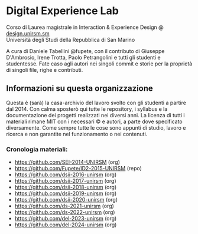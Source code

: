 # Digital Experience Lab

Corso di Laurea magistrale in Interaction & Experience Design @ [design.unirsm.sm](http://design.unirsm.sm)  
Università degli Studi della Repubblica di San Marino

A cura di Daniele Tabellini @fupete, con il contributo di Giuseppe D'Ambrosio, Irene Trotta, Paolo Petrangolini e tutti gli studenti e studentesse. Fate caso agli autori nei singoli commit e storie per la proprietà di singoli file, righe e contributi.

## Informazioni su questa organizzazione

Questa è (sarà) la casa-archivio del lavoro svolto con gli studenti a partire dal 2014. Con calma sposterò qui tutte le repository, i syllabus e la documentazione dei progetti realizzati nei diversi anni. La licenza di tutti i materiali rimane MIT con i necessari © e autori, a parte dove specificato diversamente. Come sempre tutte le cose sono appunti di studio, lavoro e ricerca e non garantite nel funzionamento o nei contenuti.

### Cronologia materiali: 
- https://github.com/SEI-2014-UNIRSM (org)
- https://github.com/Fupete/ID2-2015-UNIRSM (repo)
- https://github.com/dsii-2016-unirsm (org)
- https://github.com/dsii-2017-unirsm (org)
- https://github.com/dsii-2018-unirsm (org)
- https://github.com/dsii-2019-unirsm (org)
- https://github.com/dsii-2020-unirsm (org)
- https://github.com/ds-2021-unirsm (org)
- https://github.com/ds-2022-unirsm (org)
- https://github.com/del-2023-unirsm (org)
- https://github.com/del-2024-unirsm (org)
